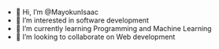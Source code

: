- 👋 Hi, I’m @MayokunIsaac
- 👀 I’m interested in software development
- 🌱 I’m currently learning Programming and Machine Learning
- 💞️ I’m looking to collaborate on Web development


<!---
MayokunIsaac/MayokunIsaac is a ✨ special ✨ repository because its `README.md` (this file) appears on your GitHub profile.
You can click the Preview link to take a look at your changes.
--->
